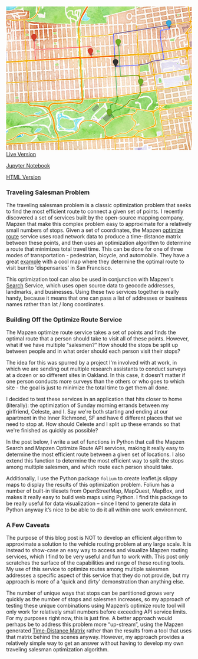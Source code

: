 ![title](stop_map.png)
[Live Version](https://rawgit.com/agaidus/optimize_stops/master/optimize_stops_3_people_walk.html)

[Jupyter Notebook](optimize_stops.ipynb)

[HTML Version](https://rawgit.com/agaidus/optimize_stops/master/optimize_stops.html)

### Traveling Salesman Problem

The traveling salesman problem is a classic optimization problem that seeks to find the most efficient route to connect a given set of points. I recently discovered a set of services built by the open-source mapping company, Mapzen that make this complex problem easy to approximate for a relatively small numbers of stops. Given a set of coordinates, the Mapzen [optimize route](https://mapzen.com/documentation/mobility/optimized/api-reference/) service uses road network data to produce a time-distance matrix between these points, and then uses an optimization algorithm to determine a route that minimizes total travel time. This can be done for one of three modes of transportation - pedestrian, bicycle, and automobile. They have a great [example](https://mapzen.com/blog/optimized-route/) with a cool map where they determine the optimal route to visit burrito 'dispensaries' in San Francisco.

This optimization tool can also be used in conjunction with Mapzen's [Search](https://mapzen.com/documentation/search/) Service, which uses open source data to geocode addresses, landmarks, and businesses. Using these two services together is really handy, because it means that one can pass a list of addresses or business names rather than lat / long coordinates.


### Building Off the Optimize Route Service
The Mapzen optimize route service takes a set of points and finds the optimal route that a person should take to visit all of these points. However, what if we have multiple "salesmen?” How should the stops be split up between people and in what order should each person visit their stops?

The idea for this was spurred by a project I'm involved with at work, in which we are sending out multiple research assistants to conduct surveys at a dozen or so different sites in Oakland. In this case, it doesn't matter if one person conducts more surveys than the others  or who goes to which site - the goal is just to minimize the total time to get them all done.

I decided to test these services in an application that hits closer to home (literally): the optimization of Sunday morning errands between my girlfriend, Celeste, and I. Say we're both starting and ending at our apartment in the Inner Richmond, SF and have 6 different places that we need to stop at. How should Celeste and I split up these errands so that we're finished as quickly as possible?

In the post below, I write a set of functions in Python that call the Mapzen Search and Mapzen Optimize Route API services, making it really easy to determine the most efficient route between a given set of locations. I also extend this function to determine the most efficient way to split the stops among multiple salesmen, and which route each person should take.

Additionally, I use the Python package ```folium``` to create leaflet.js slippy maps to display the results of this optimization problem. Folium has a number of built-in tilesets from OpenStreetMap, MapQuest, MapBox, and makes it really easy to build web maps using Python. I find this package to be really useful for data visualization – since I tend to generate data in Python anyway it’s nice to be able to do it all within one work environment.

### A Few Caveats
The purpose of this blog post is NOT to develop an efficient algorithm to approximate a solution to the vehicle routing problem at any large scale. It is instead to show-case an easy way to access and visualize Mapzen routing services, which I find to be very useful and fun to work with. This post only scratches the surface of the capabilities and range of these routing tools. My use of this service to optimize routes among multiple salesmen addresses a specific aspect of this service that they do not provide, but my approach is more of a 'quick and dirty' demonstration than anything else.

The number of unique ways that stops can be partitioned grows very quickly as the number of stops and salesmen increases, so my approach of testing these unique combinations using Mapzen’s optimize route tool will only work for relatively small numbers before exceeding API service limits. For my purposes right now, this is just fine. A better approach would perhaps be to address this problem more “up-stream”, using the Mapzen generated [Time-Distance Matrix](https://mapzen.com/documentation/mobility/matrix/api-reference/) rather than the results from a tool that uses that matrix behind the scenes anyway. However, my approach provides a relatively simple way to get an answer without having to develop my own traveling salesman optimization algorithm.